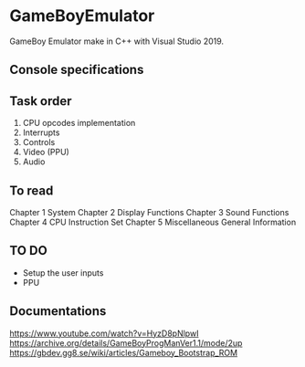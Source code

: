 # GameBoyEmulator

GameBoy Emulator make in C++ with Visual Studio 2019.

## Console specifications

## Task order
1. CPU opcodes implementation
2. Interrupts
3. Controls
4. Video (PPU)
5. Audio

## To read
Chapter 1 System
Chapter 2 Display Functions
Chapter 3 Sound Functions 
Chapter 4 CPU Instruction Set
Chapter 5 Miscellaneous General Information 

## TO DO
- Setup the user inputs
- PPU

## Documentations  
https://www.youtube.com/watch?v=HyzD8pNlpwI  
https://archive.org/details/GameBoyProgManVer1.1/mode/2up
https://gbdev.gg8.se/wiki/articles/Gameboy_Bootstrap_ROM